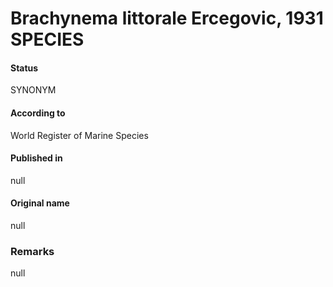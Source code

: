 # Brachynema littorale Ercegovic, 1931 SPECIES

#### Status
SYNONYM

#### According to
World Register of Marine Species

#### Published in
null

#### Original name
null

### Remarks
null